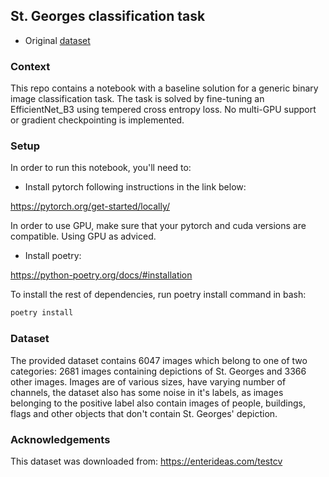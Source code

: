 ## St. Georges classification task
- Original [dataset](https://enterideas.com/testcv)

### Context

This repo contains a notebook with a baseline solution for a generic binary image classification task.
The task is solved by fine-tuning an EfficientNet_B3 using tempered cross entropy loss.
No multi-GPU support or gradient checkpointing is implemented.

### Setup

In order to run this notebook, you'll need to:
 - Install pytorch following instructions in the link below:

https://pytorch.org/get-started/locally/

In order to use GPU, make sure that your pytorch and cuda versions are compatible.
Using GPU as adviced.

 - Install poetry:

https://python-poetry.org/docs/#installation

To install the rest of dependencies, run poetry install command in bash:
```bash
poetry install
```

### Dataset

The provided dataset contains 6047 images which belong to one of two categories:
2681 images containing depictions of St. Georges and 3366 other images.
Images are of various sizes, have varying number of channels, the dataset also has
some noise in it's labels, as images belonging to the positive label also contain
images of people, buildings, flags and other objects that don't contain St. Georges'
depiction.

### Acknowledgements

This dataset was downloaded from:
https://enterideas.com/testcv